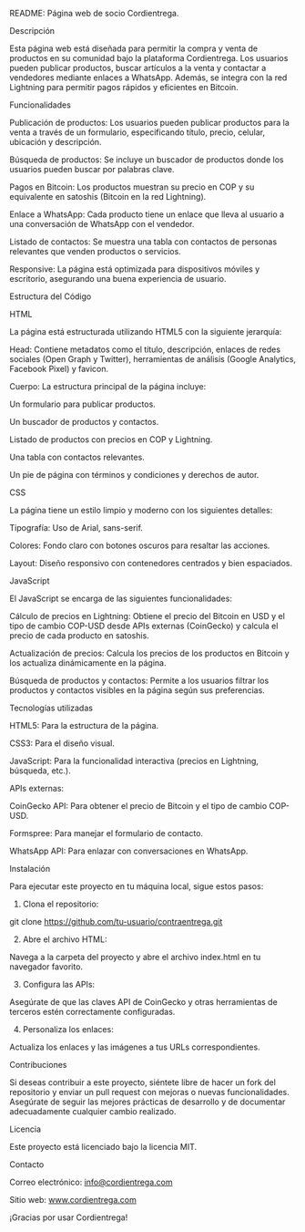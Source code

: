 README: Página web de socio Cordientrega.


Descripción

Esta página web está diseñada para permitir la compra y venta de productos en su comunidad bajo la plataforma Cordientrega. Los usuarios pueden publicar productos, buscar artículos a la venta y contactar a vendedores mediante enlaces a WhatsApp. Además, se integra con la red Lightning para permitir pagos rápidos y eficientes en Bitcoin.

Funcionalidades

Publicación de productos: Los usuarios pueden publicar productos para la venta a través de un formulario, especificando título, precio, celular, ubicación y descripción.

Búsqueda de productos: Se incluye un buscador de productos donde los usuarios pueden buscar por palabras clave.

Pagos en Bitcoin: Los productos muestran su precio en COP y su equivalente en satoshis (Bitcoin en la red Lightning).

Enlace a WhatsApp: Cada producto tiene un enlace que lleva al usuario a una conversación de WhatsApp con el vendedor.

Listado de contactos: Se muestra una tabla con contactos de personas relevantes que venden productos o servicios.

Responsive: La página está optimizada para dispositivos móviles y escritorio, asegurando una buena experiencia de usuario.


Estructura del Código

HTML

La página está estructurada utilizando HTML5 con la siguiente jerarquía:

Head: Contiene metadatos como el título, descripción, enlaces de redes sociales (Open Graph y Twitter), herramientas de análisis (Google Analytics, Facebook Pixel) y favicon.

Cuerpo: La estructura principal de la página incluye:

Un formulario para publicar productos.

Un buscador de productos y contactos.

Listado de productos con precios en COP y Lightning.

Una tabla con contactos relevantes.

Un pie de página con términos y condiciones y derechos de autor.



CSS

La página tiene un estilo limpio y moderno con los siguientes detalles:

Tipografía: Uso de Arial, sans-serif.

Colores: Fondo claro con botones oscuros para resaltar las acciones.

Layout: Diseño responsivo con contenedores centrados y bien espaciados.


JavaScript

El JavaScript se encarga de las siguientes funcionalidades:

Cálculo de precios en Lightning: Obtiene el precio del Bitcoin en USD y el tipo de cambio COP-USD desde APIs externas (CoinGecko) y calcula el precio de cada producto en satoshis.

Actualización de precios: Calcula los precios de los productos en Bitcoin y los actualiza dinámicamente en la página.

Búsqueda de productos y contactos: Permite a los usuarios filtrar los productos y contactos visibles en la página según sus preferencias.


Tecnologías utilizadas

HTML5: Para la estructura de la página.

CSS3: Para el diseño visual.

JavaScript: Para la funcionalidad interactiva (precios en Lightning, búsqueda, etc.).

APIs externas:

CoinGecko API: Para obtener el precio de Bitcoin y el tipo de cambio COP-USD.

Formspree: Para manejar el formulario de contacto.

WhatsApp API: Para enlazar con conversaciones en WhatsApp.



Instalación

Para ejecutar este proyecto en tu máquina local, sigue estos pasos:

1. Clona el repositorio:

git clone https://github.com/tu-usuario/contraentrega.git


2. Abre el archivo HTML:

Navega a la carpeta del proyecto y abre el archivo index.html en tu navegador favorito.



3. Configura las APIs:

Asegúrate de que las claves API de CoinGecko y otras herramientas de terceros estén correctamente configuradas.



4. Personaliza los enlaces:

Actualiza los enlaces y las imágenes a tus URLs correspondientes.




Contribuciones

Si deseas contribuir a este proyecto, siéntete libre de hacer un fork del repositorio y enviar un pull request con mejoras o nuevas funcionalidades. Asegúrate de seguir las mejores prácticas de desarrollo y de documentar adecuadamente cualquier cambio realizado.

Licencia

Este proyecto está licenciado bajo la licencia MIT.

Contacto

Correo electrónico: info@cordientrega.com

Sitio web: www.cordientrega.com


¡Gracias por usar Cordientrega!

